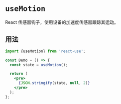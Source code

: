 # `useMotion`

React 传感器钩子，使用设备的加速度传感器跟踪其运动。


## 用法

```jsx
import {useMotion} from 'react-use';

const Demo = () => {
  const state = useMotion();

  return (
    <pre>
      {JSON.stringify(state, null, 2)}
    </pre>
  );
};
```
